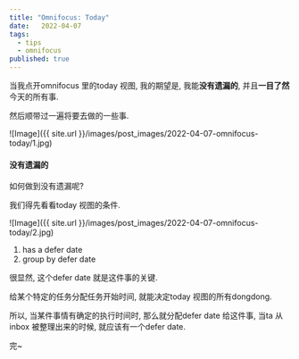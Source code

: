 ```yaml
---
title: "Omnifocus: Today"
date:   2022-04-07
tags:
  - tips
  - omnifocus
published: true
---
```


当我点开omnifocus 里的today 视图, 我的期望是, 我能**没有遗漏的**, 并且**一目了然**今天的所有事.

然后顺带过一遍将要去做的一些事. 

![Image]({{ site.url }}/images/post_images/2022-04-07-omnifocus-today/1.jpg)

#### 没有遗漏的

如何做到没有遗漏呢?

我们得先看看today 视图的条件.

![Image]({{ site.url }}/images/post_images/2022-04-07-omnifocus-today/2.jpg)

1. has a defer date
2. group by defer date

很显然, 这个defer date 就是这件事的关键.

给某个特定的任务分配任务开始时间, 就能决定today 视图的所有dongdong.

所以, 当某件事情有确定的执行时间时, 那么就分配defer date 给这件事, 当ta 从inbox 被整理出来的时候, 就应该有一个defer date.

完~